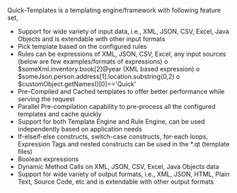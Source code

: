 Quick-Templates is a templating engine/framework with following feature set,

-	Support for wide variety of input data, i.e., XML, JSON, CSV, Excel, Java Objects and is extendable with other input formats
-	Pick template based on the configured rules
-	Rules can be expressions of XML, JSON, CSV, Excel, any input sources (below are few examples/formats of expressions)
	o	$someXml.inventory.book[2]@year (XML based expression)
	o	$someJson.person.address[1].location.substring(0,2)
	o	$customObject.getNames()[0]=='Quick'
-	Pre-Compiled and Cached templates to offer better performance while serving the request
-	Parallel Pre-compilation capability to pre-process all the configured templates and cache quickly
-	Support for both Template Engine and Rule Engine, can be used independently based on application needs
-	If-elseif-else constructs, switch-case constructs, for-each loops, Expression Tags and nested constructs can be used in the *.qt (template files) 
-	Boolean expressions
-	Dynamic Method Calls on XML, JSON, CSV, Excel, Java Objects data
-	Support for wide variety of output formats, i.e., XML, JSON, HTML, Plain Text, Source Code, etc and is extendable with other output formats


